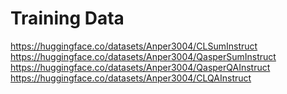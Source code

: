 # Training Data

https://huggingface.co/datasets/Anper3004/CLSumInstruct
https://huggingface.co/datasets/Anper3004/QasperSumInstruct
https://huggingface.co/datasets/Anper3004/QasperQAInstruct
https://huggingface.co/datasets/Anper3004/CLQAInstruct
